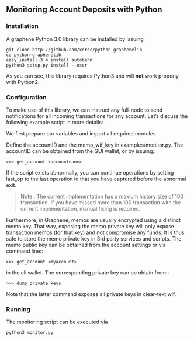 ## Monitoring Account Deposits with Python

### Installation

A graphene Python 3.0 library can be installed by issuing

    git clone http://github.com/xeroc/python-graphenelib
    cd python-graphenelib
    easy_install-3.4 install autobahn
    python3 setup.py install --user

As you can see, this library requires Python3 and will **not** work properly with Python2.

### Configuration

To make use of this library, we can instruct any full-node to send notifications for all incoming transactions for any account. Let’s discuss the following example script in more details:

We first prepare our variables and import all required modules

Define the accountID and the memo_wif_key in examples/monitor.py. The accountID can be obtained from the GUI wallet, or by issuing::

    >>> get_account <accountname>

If the script exists abnormally, you can continue operations by setting last_op to the last operation id that you have captured before the abnormal exit.

> Note : The current implementation has a maxium history size of 100 transaction. If you have missed more than 100 transaction with the current implementation, manual fixing is required.

Furthermore, in Graphene, memos are usually encrypted using a distinct memo key. That way, exposing the memo private key will only expose transaction memos (for that key) and not compromise any funds. It is thus safe to store the memo private key in 3rd party services and scripts. The memo public key can be obtained from the account settings or via command line::

    >>> get_account <myaccount>

in the cli wallet. The corresponding private key can be obtain from::

    >>> dump_private_keys


Note that the latter command exposes all private keys in clear-text wif.

### Running

The monitoring script can be executed via

    python3 monitor.py

